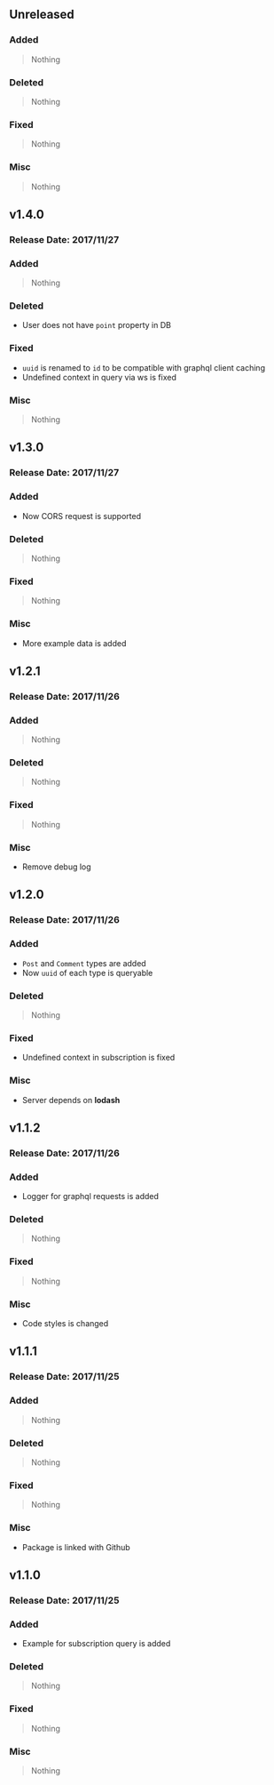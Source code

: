## Unreleased

### Added
> Nothing
### Deleted
> Nothing
### Fixed
> Nothing
### Misc
> Nothing

## v1.4.0
### Release Date: 2017/11/27

### Added
> Nothing
### Deleted
- User does not have `point` property in DB
### Fixed
- `uuid` is renamed to `id` to be compatible with graphql client caching
- Undefined context in query via ws is fixed
### Misc
> Nothing

## v1.3.0
### Release Date: 2017/11/27

### Added
- Now CORS request is supported
### Deleted
> Nothing
### Fixed
> Nothing
### Misc
- More example data is added

## v1.2.1
### Release Date: 2017/11/26

### Added
> Nothing
### Deleted
> Nothing
### Fixed
> Nothing
### Misc
- Remove debug log

## v1.2.0
### Release Date: 2017/11/26

### Added
- `Post` and `Comment` types are added
- Now `uuid` of each type is queryable
### Deleted
> Nothing
### Fixed
- Undefined context in subscription is fixed
### Misc
- Server depends on **lodash**

## v1.1.2
### Release Date: 2017/11/26

### Added
- Logger for graphql requests is added
### Deleted
> Nothing
### Fixed
> Nothing
### Misc
- Code styles is changed

## v1.1.1
### Release Date: 2017/11/25

### Added
> Nothing
### Deleted
> Nothing
### Fixed
> Nothing
### Misc
- Package is linked with Github

## v1.1.0
### Release Date: 2017/11/25

### Added
- Example for subscription query is added
### Deleted
> Nothing
### Fixed
> Nothing
### Misc
> Nothing
